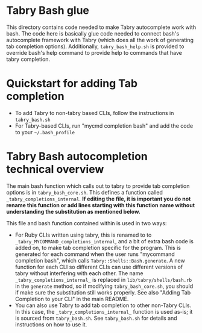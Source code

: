 # Tabry Bash glue

This directory contains code needed to make Tabry autocomplete work with bash.
The code here is basically glue code needed to connect bash's autocomplete
framework with Tabry (which does all the work of generating tab completion
options). Additionally, `tabry_bash_help.sh` is provided to override bash's
help command to provide help to commands that have tabry completion.

# Quickstart for adding Tab completion
* To add Tabry to non-tabry based CLIs, follow the instructions in `tabry_bash.sh`
* For Tabry-based CLIs, run "mycmd completion bash" and add the code to your `~/.bash_profile`

# Tabry Bash autocompletion technical overview
The main bash function which calls out to tabry to provide tab completion options is in
`tabry_bash_core.sh`. This defines a function called
`_tabry_completions_internal`. **If editing the file, it is important you
do not rename this function or add lines starting with this function name
without understanding the substitution as mentioned below.**

This file and bash function contained within is used in two ways:
* For Ruby CLIs written using tabry, this is renamed to to
  `_tabry_MYCOMMAND_completions_internal`, and a bit of extra bash code is
  added on, to make tab completion specific for the program. This is generated
  for each command when the user runs "mycommand completion bash", which calls
  `Tabry::Shells::Bash.generate`. A new function for each CLI so different CLIs
  can use different versions of tabry without interfering with each other.
  The name `_tabry_completions_internal_` is replaced in
  `lib/tabry/shells/bash.rb` in the `generate` method, so if modifying
  `tabry_bash_core.sh`, you should if make sure the substitution still works
  properly.
  See also "Adding Tab Completion to your CLI" in the main README.
* You can also use Tabry to add tab completion to other non-Tabry CLIs. In this
  case, the `_tabry_completions_internal_` function is used as-is; it is
  sourced from `tabry_bash.sh`. See `tabry_bash.sh` for details and
  instructions on how to use it.

